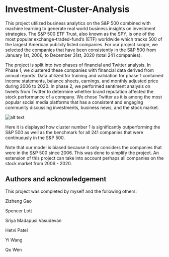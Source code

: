 # Investment-Cluster-Analysis
This project utilized business analytics on the S&P 500 combined with machine learning to generate real world business insights on investment strategies. The S&P 500 ETF Trust, also known as the SPY, is one of the most popular exchange-traded-fund’s (ETF) worldwide which tracks 500 of the largest American publicly listed companies. For our project scope, we selected the companies that have been consistently in the S&P 500 from January 1st, 2006, to December 31st, 2020 (total 241 companies).  

The project is split into two phases of financial and Twitter analysis. In Phase 1, we clustered these companies with financial data derived from annual reports. Data utilized for training and validation for phase 1 contained income statements, balance sheets, earnings, and monthly adjusted price during 2006 to 2020. In phase 2, we performed sentiment analysis on tweets from Twitter to determine whether brand reputation affected the stock performance of a company. We chose Twitter as it is among the most popular social media platforms that has a consistent and engaging community discussing investments, business news, and the stock market.

![alt text](https://github.com/matthewspeciale/Investment-Cluster-Analysis/blob/main/clusters%20vs%20sp500.jpg)

Here it is displayed how cluster number 1 is significantly outperforming the S&P 500 as well as the benchmark for all 241 companies that were continuously in the S&P 500. 

Note that our model is biased because it only considers the companies that were in the S&P 500 since 2006. This was done to simplify the project. An extension of this project can take into account perhaps all companies on the stock market from 2006 - 2020. 

## Authors and acknowledgement
This project was completed by myself and the following others:

Zizheng Gao 

Spencer Lott 

Sriya Madapusi Vasudevan 

Hetvi Patel 

Yi Wang 

Qu Wen  






